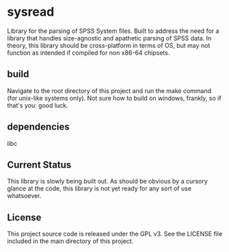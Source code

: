 # sysread
 Library for the parsing of SPSS System files.  Built to address the need for a library that handles size-agnostic and apathetic parsing of SPSS data.
 In theory, this library should be cross-platform in terms of OS,
 but may not function as intended if compiled for non x86-64 chipsets.

 ## build
 Navigate to the root directory of this project and run the make command (for unix-like systems only).  Not sure how to build on windows, frankly, so if that's you: good luck.

 ## dependencies
 libc

## Current Status
This library is slowly being built out.  As should be obvious by a cursory glance at the code, this library is not yet ready for any sort of use whatsoever.

## License
This project source code is released under the GPL v3.  See the LICENSE file included in the main directory of this project.
